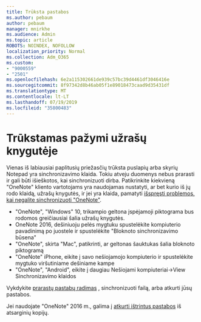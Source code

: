 ```yaml
---
title: Trūksta pastabos
ms.author: pebaum
author: pebaum
manager: mnirkhe
ms.audience: Admin
ms.topic: article
ROBOTS: NOINDEX, NOFOLLOW
localization_priority: Normal
ms.collection: Adm_O365
ms.custom:
- "9000559"
- "2501"
ms.openlocfilehash: 6e2a115302661de939c57bc39d4461df3046416e
ms.sourcegitcommit: 8f97342d8b46ab05f1e89018473caad9d35431df
ms.translationtype: MT
ms.contentlocale: lt-LT
ms.lasthandoff: 07/19/2019
ms.locfileid: "35800483"
---
```

# <a name="missing-notes-in-notebook"></a>Trūkstamas pažymi užrašų knygutėje

Vienas iš labiausiai paplitusių priežasčių trūksta puslapių arba skyrių Notepad yra sinchronizavimo klaida. Tokiu atveju duomenys nebus prarasti ir gali būti išieškotos, kai sinchronizuoti dirba. Patikrinkite kiekvieną "OneNote" kliento vartotojams yra naudojamas nustatyti, ar bet kurio iš jų rodo klaidą, užrašų knygutės, ir jei yra klaida, pamatyti [išspręsti problemos, kai negalite sinchronizuoti "OneNote"](https://support.office.com/article/299495ef-66d1-448f-90c1-b785a6968d45).

- "OneNote", "Windows" 10, trikampio geltona įspėjamoji piktograma bus rodomos greičiausiai šalia užrašų knygutės.
- OneNote 2016, dešiniuoju pelės mygtuku spustelėkite kompiuterio pavadinimą po juostele ir spustelėkite "Bloknoto sinchronizavimo būsena"
- "OneNote", skirta "Mac", patikrinti, ar geltonas šauktukas šalia bloknoto piktogramą
- "OneNote" iPhone, eikite į savo nešiojamojo kompiuterio ir spustelėkite mygtuko viršutiniame dešiniame kampe
- "OneNote", "Android", eikite į daugiau Nešiojami kompiuteriai->View Sinchronizavimo klaidos

Vykdykite [prarastų pastabų radimas](https://support.office.com/article/32cb2bd7-afe7-44d2-a711-398a88421287) , sinchronizuoti failą, arba atkurti jūsų pastabos.

Jei naudojate "OneNote" 2016 m., galima į [atkurti ištrintus pastabos](https://support.office.com/article/32ed1036-74fd-4c21-bc28-033a486e6b14) iš atsarginių kopijų.